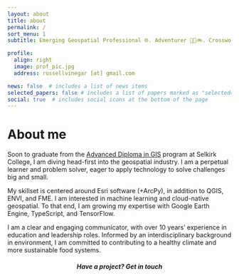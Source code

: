 ```yaml
---
layout: about
title: about
permalink: /
sort_menu: 1
subtitle: Emerging Geospatial Professional 🌐. Adventurer 🗻🎿🚲. Crossword Nerd 📰🖊.

profile:
  align: right
  image: prof_pic.jpg
  address: russellvinegar [at] gmail.com

news: false  # includes a list of news items
selected_papers: false # includes a list of papers marked as "selected={true}"
social: true  # includes social icons at the bottom of the page
---
```

# About me
Soon to graduate from the [Advanced Diploma in GIS](https://selkirk.ca/program/geographic-information-systems) program at Selkirk College, I am diving head-first into the geospatial industry. I am a perpetual learner and problem solver, eager to apply technology to solve challenges big and small.

My skillset is centered around Esri software (+ArcPy), in addition to QGIS, ENVI, and FME. I am interested in machine learning and cloud-native geospatial. To that end, I am growing my expertise with Google Earth Engine, TypeScript, and TensorFlow.

I am a clear and engaging communicator, with over 10 years’ experience in education and leadership roles. Informed by an interdisciplinary background in environment, I am committed to contributing to a healthy climate and more sustainable food systems.

<h5 style="text-align: center;">Have a project? Get in touch</h5>
